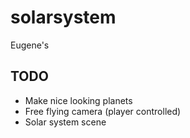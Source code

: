 # solarsystem
Eugene's

## TODO

* Make nice looking planets
* Free flying camera (player controlled)
* Solar system scene
